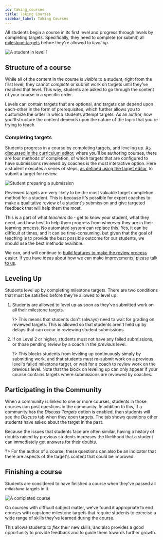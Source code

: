 ```yaml
---
id: taking_courses
title: Taking Courses
sidebar_label: Taking Courses
---
```


All students begin a course in its first level and progress through levels by completing targets. Specifically, they need to complete (or submit) all [milestone targets](/users/targets#milestone-targets) before they're allowed to _level up_.

![A student in level 1](https://res.cloudinary.com/sv-co/image/upload/v1574413997/pupilfirst_documentation/taking_courses/student_curriculum_l1_vsiipg.png)

## Structure of a course

While all of the content in the course is _visible_ to a student, right from the first level, they cannot _complete_ or submit work on targets until they've reached that level. This way, students are asked to go through the content of your course in a specific order.

Levels can contain targets that are optional, and targets can depend upon each-other in the form of prerequisites, which further allows you to customize the order in which students attempt targets. As an author, how you'll structure the content depends upon the nature of the topic that you're trying to teach.

### Completing targets

Students progress in a course by completing targets, and leveling up. [As discussed in the curriculum editor](/users/curriculum_editor#setting-the-method-of-completion), where you'll be authoring courses, there are four methods of completion, of which targets that are configured to have submissions reviewed by coaches is the most interactive option. Here a student executes a series of steps, [as defined using the target editor](/users/curriculum_editor#defining-steps-to-complete-a-target), to submit a target for review.

![Student preparing a submission](https://res.cloudinary.com/sv-co/image/upload/v1583214044/pupilfirst_documentation/taking_courses/create_submission_bz7wly.png)

Reviewed targets are very likely to be the most valuable target completion method for a student. This is because it's possible for expert coaches to make a qualitative review of a student's submission and give targeted feedback that will help them the most.

This is a part of what _teachers_ do - get to know your student, what they need, and how best to help them progress from wherever they are in their learning process. No automated system can replace this. Yes, it can be difficult at times, and it can be time-consuming, but given that the goal of teaching is to provide the best possible outcome for our students, we should use the best methods available.

We can, and will continue to [build features to make the review process easier](/users/reviewing_submissions#review-checklist). If you have ideas about how we can make improvements, [please talk to us](mailto:support@pupilfirst.com).

## Leveling Up

Students level up by completing milestone targets. There are two conditions that must be satisfied before they're allowed to level up:

1. Students are allowed to level up as soon as they've submitted work on all their milestone targets.

   ?> This means that students don't (always) need to wait for grading on reviewed targets. This is allowed so that students aren't held up by delays that can occur in reviewing student submissions.

2. If on Level 2 or higher, students must not have any failed submissions, or those pending review by a coach in the _previous_ level.

   ?> This blocks students from leveling up continuously simply by submitting work, and that students must re-submit work on a previous level's failed milestone target, or wait for a coach to review work on the previous level. Note that the block on leveling up can only appear if your course contains targets where submissions are reviewed by coaches.

## Participating in the Community

When a community is linked to one or more courses, students in those courses can post questions in the community. In addition to this, if a community has the _Discuss Targets_ option is enabled, then students will see the _Discuss_ tab when they open targets. The tab shows questions other students have asked about the target in the past.

Because the issues that students face are often similar, having a history of doubts raised by previous students increases the likelihood that a student can immediately get answers for their doubts.

?> For the author of a course, these questions can also be an indicator that there are aspects of the target's content that could be improved.

## Finishing a course

Students are considered to have finished a course when they've passed all _milestone_ targets in it.

![A completed course](https://res.cloudinary.com/sv-co/image/upload/v1574423330/pupilfirst_documentation/taking_courses/course_complete_vtvncc.png)

On courses with difficult subject matter, we've found it appropriate to end courses with capstone milestone targets that require students to exercise a wide range of skills they've learned during the course.

This allows students to _flex_ their new skills, and also provides a good opportunity to provide feedback and to guide them towards further growth.
